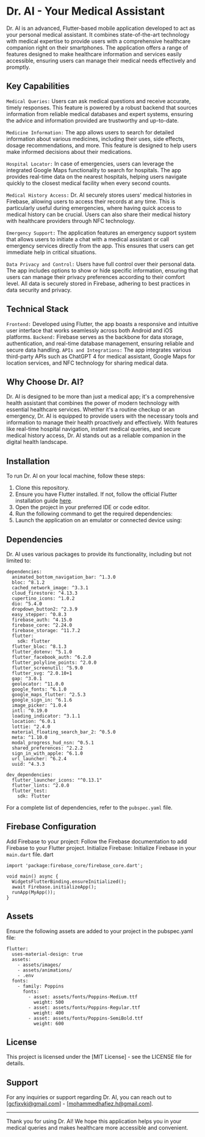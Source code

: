 # Dr. AI - Your Medical Assistant

Dr. AI is an advanced, Flutter-based mobile application developed to act as your personal medical assistant. It combines state-of-the-art technology with medical expertise to provide users with a comprehensive healthcare companion right on their smartphones. The application offers a range of features designed to make healthcare information and services easily accessible, ensuring users can manage their medical needs effectively and promptly.

## Key Capabilities

`Medical Queries:` Users can ask medical questions and receive accurate, timely responses. This feature is powered by a robust backend that sources information from reliable medical databases and expert systems, ensuring the advice and information provided are trustworthy and up-to-date.

`Medicine Information:` The app allows users to search for detailed information about various medicines, including their uses, side effects, dosage recommendations, and more. This feature is designed to help users make informed decisions about their medications.

`Hospital Locator:` In case of emergencies, users can leverage the integrated Google Maps functionality to search for hospitals. The app provides real-time data on the nearest hospitals, helping users navigate quickly to the closest medical facility when every second counts.

`Medical History Access:` Dr. AI securely stores users' medical histories in Firebase, allowing users to access their records at any time. This is particularly useful during emergencies, where having quick access to medical history can be crucial. Users can also share their medical history with healthcare providers through NFC technology.

`Emergency Support:` The application features an emergency support system that allows users to initiate a chat with a medical assistant or call emergency services directly from the app. This ensures that users can get immediate help in critical situations.

`Data Privacy and Control:` Users have full control over their personal data. The app includes options to show or hide specific information, ensuring that users can manage their privacy preferences according to their comfort level. All data is securely stored in Firebase, adhering to best practices in data security and privacy.

## Technical Stack

`Frontend:` Developed using Flutter, the app boasts a responsive and intuitive user interface that works seamlessly across both Android and iOS platforms.
`Backend:` Firebase serves as the backbone for data storage, authentication, and real-time database management, ensuring reliable and secure data handling.
`APIs and Integrations:` The app integrates various third-party APIs such as ChatGPT 4 for medical assistant, Google Maps for location services, and NFC technology for sharing medical data.

## Why Choose Dr. AI?

Dr. AI is designed to be more than just a medical app; it's a comprehensive health assistant that combines the power of modern technology with essential healthcare services. Whether it's a routine checkup or an emergency, Dr. AI is equipped to provide users with the necessary tools and information to manage their health proactively and effectively. With features like real-time hospital navigation, instant medical queries, and secure medical history access, Dr. AI stands out as a reliable companion in the digital health landscape.

## Installation

To run Dr. AI on your local machine, follow these steps:

1. Clone this repository.
2. Ensure you have Flutter installed. If not, follow the official Flutter installation guide [here](https://flutter.dev/docs/get-started/install).
3. Open the project in your preferred IDE or code editor.
4. Run the following command to get the required dependencies:
5. Launch the application on an emulator or connected device using:


## Dependencies

Dr. AI uses various packages to provide its functionality, including but not limited to:
```
dependencies:
  animated_bottom_navigation_bar: ^1.3.0
  bloc: ^8.1.2
  cached_network_image: ^3.3.1
  cloud_firestore: ^4.13.3
  cupertino_icons: ^1.0.2
  dio: ^5.4.0
  dropdown_button2: ^2.3.9
  easy_stepper: ^0.8.3
  firebase_auth: ^4.15.0
  firebase_core: ^2.24.0
  firebase_storage: ^11.7.2
  flutter:
    sdk: flutter
  flutter_bloc: ^8.1.3
  flutter_dotenv: ^5.1.0
  flutter_facebook_auth: ^6.2.0
  flutter_polyline_points: ^2.0.0
  flutter_screenutil: ^5.9.0
  flutter_svg: ^2.0.10+1
  gap: ^3.0.1
  geolocator: ^11.0.0
  google_fonts: ^6.1.0
  google_maps_flutter: ^2.5.3
  google_sign_in: ^6.1.6
  image_picker: ^1.0.4
  intl: ^0.19.0
  loading_indicator: ^3.1.1
  location: ^6.0.1
  lottie: ^2.4.0
  material_floating_search_bar_2: ^0.5.0
  meta: ^1.10.0
  modal_progress_hud_nsn: ^0.5.1
  shared_preferences: ^2.2.2
  sign_in_with_apple: ^6.1.0
  url_launcher: ^6.2.4
  uuid: ^4.3.3

dev_dependencies:
  flutter_launcher_icons: "^0.13.1"
  flutter_lints: ^2.0.0
  flutter_test:
    sdk: flutter
```
For a complete list of dependencies, refer to the `pubspec.yaml` file.

## Firebase Configuration

Add Firebase to your project: Follow the Firebase documentation to add Firebase to your Flutter project.
Initialize Firebase: Initialize Firebase in your `main.dart` file.
dart
```
import 'package:firebase_core/firebase_core.dart';

void main() async {
  WidgetsFlutterBinding.ensureInitialized();
  await Firebase.initializeApp();
  runApp(MyApp());
}
```

## Assets
Ensure the following assets are added to your project in the pubspec.yaml file:
```
flutter:
  uses-material-design: true
  assets:
    - assets/images/
    - assets/animations/
    - .env
  fonts:
    - family: Poppins
      fonts:
        - asset: assets/fonts/Poppins-Medium.ttf
          weight: 500
        - asset: assets/fonts/Poppins-Regular.ttf
          weight: 400
        - asset: assets/fonts/Poppins-SemiBold.ttf
          weight: 600
```
## License
This project is licensed under the [MIT License] - see the LICENSE file for details.

## Support

For any inquiries or support regarding Dr. AI, you can reach out to [gcfjxvkj@gmail.com] - [mohammedhafiez.h@gmail.com].

---

Thank you for using Dr. AI! We hope this application helps you in your medical queries and makes healthcare more accessible and convenient.
